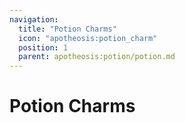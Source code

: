 ```yaml
---
navigation:
  title: "Potion Charms"
  icon: "apotheosis:potion_charm"
  position: 1
  parent: apotheosis:potion/potion.md
---
```


# Potion Charms

<SubPages />